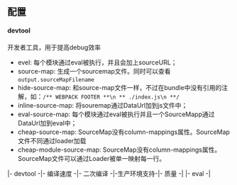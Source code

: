 ## 配置

#### devtool
开发者工具，用于提高debug效率
* evel: 每个模块通过eval被执行，并且会加上sourceURL；
* source-map: 生成一个sourcemap文件。同时可以查看`output.sourceMapFilename`
* hide-source-map: 和source-map文件一样，不过在bundle中没有引用的注解，如：`/** WEBPACK FOOTER **\n ** ./index.js\n **/`
* inline-source-map: 将souremap通过DataUrl加到js文件中；
* eval-source-map: 每个模块通过eval被执行并且一个SourceMapp通过DataUrl加到eval中；
* cheap-source-map: SourceMap没有column-mappings属性。SourceMap文件不同通过loader加载
* cheap-module-source-map: SourceMap没有column-mappings属性。SourceMap文件可以通过Loader被单一映射每一行。

|- devtool -|- 编译速度 -|- 二次编译 -|-生产环境支持-|- 质量 -|
|- eval -|